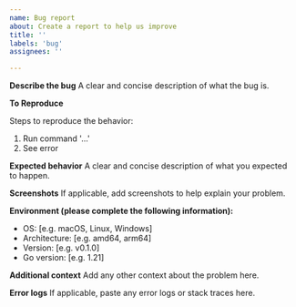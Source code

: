```yaml
---
name: Bug report
about: Create a report to help us improve
title: ''
labels: 'bug'
assignees: ''

---
```


**Describe the bug**
A clear and concise description of what the bug is.

**To Reproduce**

Steps to reproduce the behavior:

1. Run command '...'
2. See error

**Expected behavior**
A clear and concise description of what you expected to happen.

**Screenshots**
If applicable, add screenshots to help explain your problem.

**Environment (please complete the following information):**
- OS: [e.g. macOS, Linux, Windows]
- Architecture: [e.g. amd64, arm64]
- Version: [e.g. v0.1.0]
- Go version: [e.g. 1.21]

**Additional context**
Add any other context about the problem here.

**Error logs**
If applicable, paste any error logs or stack traces here.
